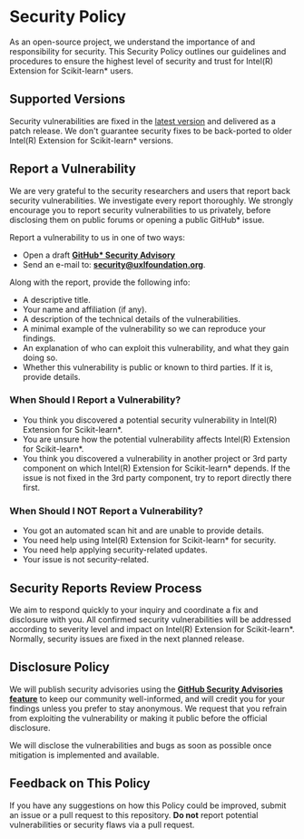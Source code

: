 <!--
******************************************************************************
* Copyright 2023 Intel Corporation
*
* Licensed under the Apache License, Version 2.0 (the "License");
* you may not use this file except in compliance with the License.
* You may obtain a copy of the License at
*
*     http://www.apache.org/licenses/LICENSE-2.0
*
* Unless required by applicable law or agreed to in writing, software
* distributed under the License is distributed on an "AS IS" BASIS,
* WITHOUT WARRANTIES OR CONDITIONS OF ANY KIND, either express or implied.
* See the License for the specific language governing permissions and
* limitations under the License.
*******************************************************************************/-->

# Security Policy

As an open-source project, we understand the importance of and responsibility
for security. This Security Policy outlines our guidelines and procedures to
ensure the highest level of security and trust for Intel(R) Extension for Scikit-learn* users. 

## Supported Versions

Security vulnerabilities are fixed in the [latest version][1]
and delivered as a patch release. We don't guarantee security fixes to be
back-ported to older Intel(R) Extension for Scikit-learn* versions.

## Report a Vulnerability

We are very grateful to the security researchers and users that report back
security vulnerabilities. We investigate every report thoroughly.
We strongly encourage you to report security vulnerabilities to us privately,
before disclosing them on public forums or opening a public GitHub* issue. 

Report a vulnerability to us in one of two ways:

* Open a draft **[GitHub* Security Advisory][2]**
* Send an e-mail to: **security@uxlfoundation.org**.

Along with the report, provide the following info:

  * A descriptive title.
  * Your name and affiliation (if any).
  * A description of the technical details of the vulnerabilities.
  * A minimal example of the vulnerability so we can reproduce your findings.
  * An explanation of who can exploit this vulnerability, and what they gain
  doing so. 
  * Whether this vulnerability is public or known to third parties. If it is,
  provide details.

### When Should I Report a Vulnerability?

* You think you discovered a potential security vulnerability in Intel(R) Extension for Scikit-learn*.
* You are unsure how the potential vulnerability affects Intel(R) Extension for Scikit-learn*.
* You think you discovered a vulnerability in another project or 3rd party
component on which Intel(R) Extension for Scikit-learn* depends. If the issue is not fixed in the 3rd party
component, try to report directly there first.

### When Should I NOT Report a Vulnerability?

* You got an automated scan hit and are unable to provide details.
* You need help using Intel(R) Extension for Scikit-learn* for security.
* You need help applying security-related updates.
* Your issue is not security-related.

## Security Reports Review Process

We aim to respond quickly to your inquiry and coordinate a fix and
disclosure with you. All confirmed security vulnerabilities will be addressed
according to severity level and impact on Intel(R) Extension for Scikit-learn*. Normally, security issues
are fixed in the next planned release.

## Disclosure Policy

We will publish security advisories using the 
[**GitHub Security Advisories feature**][3]
to keep our community well-informed, and will credit you for your findings
unless you prefer to stay anonymous. We request that you refrain from
exploiting the vulnerability or making it public before the official disclosure.

We will disclose the vulnerabilities and bugs as soon as possible once
mitigation is implemented and available. 

## Feedback on This Policy

If you have any suggestions on how this Policy could be improved, submit
an issue or a pull request to this repository. **Do not** report
potential vulnerabilities or security flaws via a pull request.

[1]: https://github.com/intel/scikit-learn-intelex/releases/latest
[2]: https://github.com/intel/scikit-learn-intelex/security/advisories/new
[3]: https://github.com/intel/scikit-learn-intelex/security/advisories
